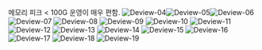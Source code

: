 ---
---

메모리 피크 < 100G
운영이 매우 편함.
![Deview-04](https://user-images.githubusercontent.com/68385607/224543156-73f8fbf5-eb48-445e-b795-e370e37806bd.jpg)![Deview-05](https://user-images.githubusercontent.com/68385607/224543154-3c4445cc-3566-46f4-b52e-dcae5f0b3487.jpg)![Deview-06](https://user-images.githubusercontent.com/68385607/224543153-4ebf2ecf-5f1f-4d80-b328-f7b93dcaf299.jpg)![Deview-07](https://user-images.githubusercontent.com/68385607/224543152-16f8f71e-b703-4dcf-a9ac-72df9e7d13bd.jpg)
![Deview-08](https://user-images.githubusercontent.com/68385607/224543151-2d086653-445b-4cad-ab58-cfdb3b26bc20.jpg)
![Deview-09](https://user-images.githubusercontent.com/68385607/224543150-ad25a7f3-fc97-4222-b0be-4d8fa97b1c82.jpg)
![Deview-10](https://user-images.githubusercontent.com/68385607/224543149-82c2af33-bdcc-4c08-98de-3e4ec04e43d1.jpg)
![Deview-11](https://user-images.githubusercontent.com/68385607/224543147-4072bf06-1cde-434c-b4cb-bef192199706.jpg)
![Deview-12](https://user-images.githubusercontent.com/68385607/224543143-4eaa1f67-9244-437a-a9c0-eaef544381cd.jpg)
![Deview-13](https://user-images.githubusercontent.com/68385607/224543142-d912e336-b2bc-40d8-ac91-f3816d9d371f.jpg)
![Deview-14](https://user-images.githubusercontent.com/68385607/224543141-69b7755c-2c81-49d2-8c7c-c019b3551912.jpg)
![Deview-15](https://user-images.githubusercontent.com/68385607/224543139-5ab2bd36-ca11-4e1d-9a0e-4e7205176e2e.jpg)
![Deview-16](https://user-images.githubusercontent.com/68385607/224543137-b7650591-1f5d-4db6-a6e1-d7be1fb1eeca.jpg)
![Deview-17](https://user-images.githubusercontent.com/68385607/224543136-35f2967d-54eb-4778-9a91-4e915c31c10d.jpg)
![Deview-18](https://user-images.githubusercontent.com/68385607/224543134-ee96ee7b-ea60-48e1-a668-88c9d30179d1.jpg)
![Deview-19](https://user-images.githubusercontent.com/68385607/224543133-3a320dc4-3c10-45c9-98fd-e6fff8eb065d.jpg)